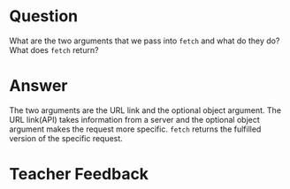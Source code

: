 # Question
What are the two arguments that we pass into `fetch` and what do they do? What does `fetch` return?

# Answer
The two arguments are the URL link and the optional object argument. The URL link(API) takes information from a server and the optional object argument makes the request more specific. `fetch` returns the fulfilled version of the specific request. 

# Teacher Feedback